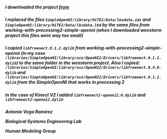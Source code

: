 ##### I downloaded the project [from](https://github.com/wexstorm/simple-openni)

##### I replaced the files ```SimpleOpenNI/library/NiTE2/Data/lbsdata.idx``` and ```SimpleOpenNI/library/NiTE2/Data/lbsdata.lbd``` by the same files from working-with-processing2-simple-openni (when I downloaded wexstorm project this files were way too small)

##### I copied ```libfreenect.0.1.2.dylib``` from working-with-processing2-simple-openni (in my case ```/libraries/SimpleOpenNI/library/osx/OpenNI2/Drivers/libfreenect.0.1.2.dylib```) to the same folder in the wexstorm project. Also I copied: ```/libraries/SimpleOpenNI/library/osx/OpenNI2/Drivers/libfreenect.0.4.0.dylib``` and ```/libraries/SimpleOpenNI/library/osx/OpenNI2/Drivers/libfreenect.0.1.2.dylib``` from the SimpleOpenNI that works in processing 2

##### In the case of Kinect V2 I added ```libfreenect2-openni2.0.dylib``` and ```libfreenect2-openni2.dylib```

***Antonio Vega Ramirez***

***Biological Systems Engineering Lab***

***Human Modeling Group***

